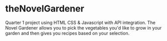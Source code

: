 # theNovelGardener

Quarter 1 project using HTML CSS & Javascript with API integration. 
The Novel Gardener allows you to pick the vegetables you'd like to grow
in your garden and then gives you recipes based on your selection.

